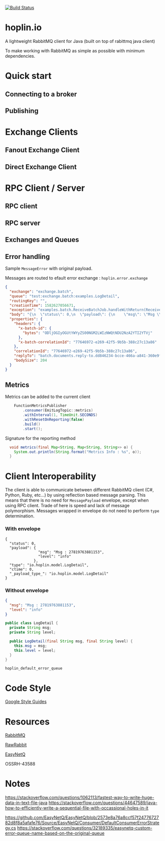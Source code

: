 [![Build Status](https://travis-ci.org/gregbugaj/hoplin.io.svg?branch=master)](https://travis-ci.org/gregbugaj/hoplin.io)

# hoplin.io
A lightweight RabbitMQ client for Java (built on top of rabittmq java client)

To make working with RabbitMQ as simple as possible with minimum dependencies.

# Quick start

## Connecting to a broker

## Publishing 

# Exchange Clients

## Fanout Exchange Client

## Direct Exchange Client

# RPC Client / Server

## RPC client

## RPC server

## Exchanges and Queues

## Error handling

Sample `MessageError` with original payload.

Messages are routed to efault error exchange : `hoplin.error.exchange`

```json
{
  "exchange": "exchange.batch",
  "queue": "test:exchange.batch:examples.LogDetail",
  "routingKey": "",
  "creationTime": 1582627056671,
  "exception": "examples.batch.ReceiveBatchJob.handleWithReturn(ReceiveBatchJob.java:34)\n",
  "body": "{\n  \"status\": 0,\n  \"payload\": {\n    \"msg\": \"Msg \\u003e\\u003e 738745336710241\",\n    \"level\": \"info\"\n  },\n  \"type\": \"examples.LogDetail\",\n  \"ctime\": 1582627056560,\n  \"_payload_type_\": \"examples.LogDetail\"\n}",
  "properties": {
    "headers": {
      "x-batch-id": {
        "bytes": "ODljOGIyOGUtYWYyZS00NGM2LWIzNWQtNDU2NzA2YTI2YTVj"
      },
      "x-batch-correlationId": "77646972-e269-42f5-9b5b-388c27c13a86"
    },
    "correlationId": "77646972-e269-42f5-9b5b-388c27c13a86",
    "replyTo": "batch.documents.reply-to.dd846234-bcce-466a-a841-360e9f9aa356",
    "bodySize": 204
  }
}
```

## Metrics
Metrics can be added to the current client

```java
    FunctionMetricsPublisher
        .consumer(EmitLogTopic::metrics)
        .withInterval(1, TimeUnit.SECONDS)
        .withResetOnReporting(false)
        .build()
        .start();
```

Signature for the reporting method 
```java
  void metrics(final Map<String, Map<String, String>> o) {
    System.out.println(String.format("Metrics Info : %s", o));
  }
```

# Client Interoperability
The client is able to communicate between different RabbitMQ client (C#, Python, Ruby, etc...)
by using reflection based message parsing. This means that there is no need for `MessagePayload` envelope,
except when using RPC client. Trade of here is speed and lack of message polymorphism. Messages wrapped
in envelope do not need to perform `type` determination. 

### With envelope
```json5
{
  "status": 0,
  "payload": {
               "msg": "Msg : 27819763881153",
               "level": "info"
             },
  "type": "io.hoplin.model.LogDetail",
  "ctime": 0,
  "_payload_type_": "io.hoplin.model.LogDetail"
}
```

### Without envelope
```json
{
  "msg": "Msg : 27819763881153",
  "level": "info"
}
```

```java
public class LogDetail {
  private String msg;
  private String level;

  public LogDetail(final String msg, final String level) {
    this.msg = msg;
    this.level = level;
  }
}
```

`hoplin_default_error_queue`

# Code Style
[Google Style Guides](https://github.com/google/styleguide)

# Resources

[RabbitMQ](https://www.rabbitmq.com/)

[RawRabbit](https://github.com/pardahlman/RawRabbit)

[EasyNetQ](https://github.com/EasyNetQ/EasyNetQ)


OSSRH-43588

# Notes
https://stackoverflow.com/questions/1062113/fastest-way-to-write-huge-data-in-text-file-java
https://stackoverflow.com/questions/44647589/java-how-to-efficiently-write-a-sequential-file-with-occassional-holes-in-it


https://github.com/EasyNetQ/EasyNetQ/blob/2573e8a76a8ccf57f2477672782d8f8a5afafe76/Source/EasyNetQ/Consumer/DefaultConsumerErrorStrategy.cs
https://stackoverflow.com/questions/32189335/easynetq-custom-error-queue-name-based-on-the-original-queue